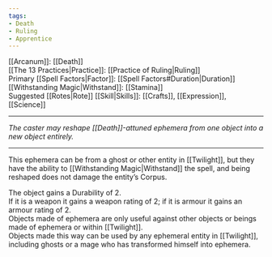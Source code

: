 ```yaml
---
tags:
- Death
- Ruling
- Apprentice
---
```


[[Arcanum]]: [[Death]]\
[[The 13 Practices|Practice]]: [[Practice of Ruling|Ruling]]\
Primary [[Spell Factors|Factor]]: [[Spell Factors#Duration|Duration]]\
[[Withstanding Magic|Withstand]]: [[Stamina]]\
Suggested [[Rotes|Rote]] [[Skill|Skills]]: [[Crafts]], [[Expression]], [[Science]]

---

_The caster may reshape [[Death]]-attuned ephemera from one object into a new object entirely._

---

This ephemera can be from a ghost or other entity in [[Twilight]], but they have the ability to [[Withstanding Magic|Withstand]] the spell, and being reshaped does not damage the entity’s Corpus.

The object gains a Durability of 2.\
If it is a weapon it gains a weapon rating of 2; if it is armour it gains an armour rating of 2.\
Objects made of ephemera are only useful against other objects or beings made of ephemera or within [[Twilight]].\
Objects made this way can be used by any ephemeral entity in [[Twilight]], including ghosts or a mage who has transformed himself into ephemera.